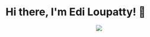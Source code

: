 # Hi there, I'm Edi Loupatty! 👋

<div align="center">
  <img 
    src="https://readme-typing-svg.demolab.com?font=Fira+Code&weight=600&size=22&pause=1000&color=00FFAA&center=true&vCenter=true&multiline=true&width=550&height=70&lines=👨‍💻+Full+Stack+Developer;💻+Hardware+Enthusiast;🚀+Always+Learning+New+Things"
  />
</div>
